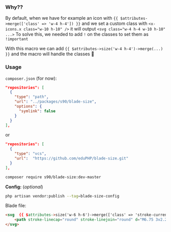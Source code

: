 ### Why??

By default, when we have for example an icon with `{{ $attributes->merge(['class' => 'w-4 h-4']) }}` and we set a custom class with `<x-icons.x class="w-10 h-10" />` it will output `<svg class="w-4 h-4 w-10 h-10" ...>`
To solve this, we needed to add `!` on the classes to set them as `!important`

With this macro we can add `{{ $attributes->size('w-4 h-4')->merge(...) }}` and the macro will handle the classes 🙌

### Usage

`composer.json` (for now):

```json
"repositories": [
  {
    "type": "path",
    "url": "../packages/s90/blade-size",
    "options": {
      "symlink": false
    }
  }
],
```
or 
```json
"repositories": [
  {
    "type": "vcs",
    "url":  "https://github.com/eduPHP/blade-size.git"
  }
],
```

```bash
composer require s90/blade-size:dev-master
```

**Config:** (_optional_)

```bash
php artisan vendor:publish --tag=blade-size-config
```

Blade file:

```html
<svg  {{ $attributes->size('w-6 h-6')->merge(['class' => 'stroke-current']) }} stroke-width="1.5" xmlns="http://www.w3.org/2000/svg" fill="none" viewBox="0 0 24 24">
    <path stroke-linecap="round" stroke-linejoin="round" d="M6.75 3v2.25M17.25 3v2.25M3 18.75V7.5a2.25 2.25 0 012.25-2.25h13.5A2.25 2.25 0 0121 7.5v11.25m-18 0A2.25 2.25 0 005.25 21h13.5A2.25 2.25 0 0021 18.75m-18 0v-7.5A2.25 2.25 0 015.25 9h13.5A2.25 2.25 0 0121 11.25v7.5" />
</svg>
```
